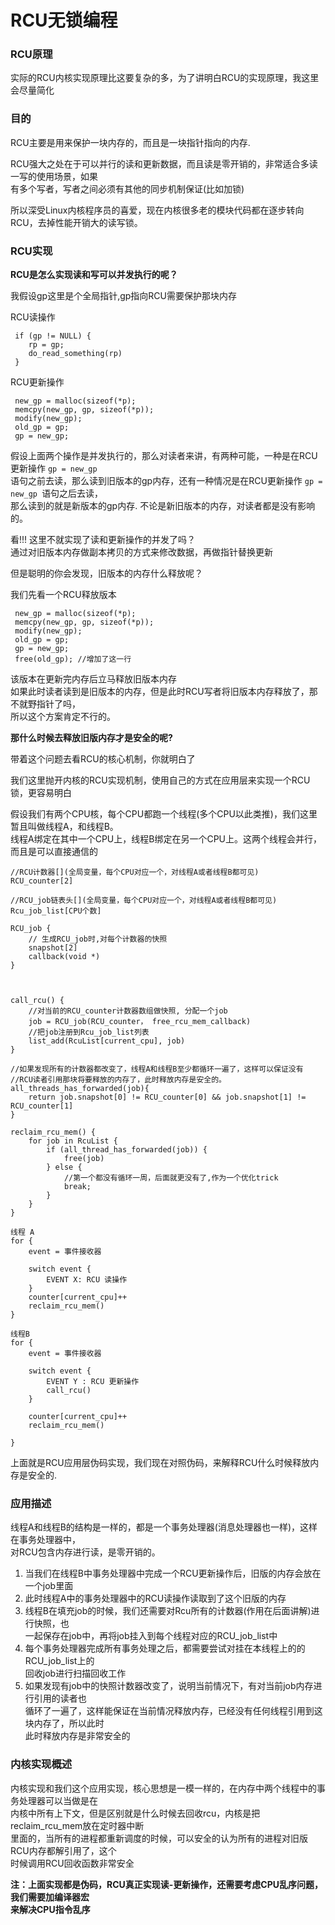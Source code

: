 # RCU无锁编程


### RCU原理

实际的RCU内核实现原理比这要复杂的多，为了讲明白RCU的实现原理，我这里会尽量简化   
### 目的
RCU主要是用来保护一块内存的，而且是一块指针指向的内存.

RCU强大之处在于可以并行的读和更新数据，而且读是零开销的，非常适合多读一写的使用场景，如果  
有多个写者，写者之间必须有其他的同步机制保证(比如加锁)

所以深受Linux内核程序员的喜爱，现在内核很多老的模块代码都在逐步转向RCU，去掉性能开销大的读写锁。  

### RCU实现

**RCU是怎么实现读和写可以并发执行的呢？**

我假设gp这里是个全局指针,gp指向RCU需要保护那块内存

RCU读操作

```
 if (gp != NULL) { 
 	rp = gp;
 	do_read_something(rp)
 }
```
RCU更新操作

```
 new_gp = malloc(sizeof(*p);
 memcpy(new_gp, gp, sizeof(*p));
 modify(new_gp);
 old_gp = gp;
 gp = new_gp;

```

假设上面两个操作是并发执行的，那么对读者来讲，有两种可能，一种是在RCU更新操作 `gp = new_gp `  
语句之前去读，那么读到旧版本的gp内存，还有一种情况是在RCU更新操作 `gp = new_gp `语句之后去读，        
那么读到的就是新版本的gp内存. 不论是新旧版本的内存，对读者都是没有影响的。

看!!! 这里不就实现了读和更新操作的并发了吗？  
通过对旧版本内存做副本拷贝的方式来修改数据，再做指针替换更新

但是聪明的你会发现，旧版本的内存什么释放呢？

我们先看一个RCU释放版本

```
 new_gp = malloc(sizeof(*p);
 memcpy(new_gp, gp, sizeof(*p));
 modify(new_gp);
 old_gp = gp;
 gp = new_gp;
 free(old_gp); //增加了这一行

```
该版本在更新完内存后立马释放旧版本内存  
如果此时读者读到是旧版本的内存，但是此时RCU写者将旧版本内存释放了，那不就野指针了吗，  
所以这个方案肯定不行的。

**那什么时候去释放旧版内存才是安全的呢?**

带着这个问题去看RCU的核心机制，你就明白了

我们这里抛开内核的RCU实现机制，使用自己的方式在应用层来实现一个RCU锁，更容易明白

假设我们有两个CPU核，每个CPU都跑一个线程(多个CPU以此类推)，我们这里暂且叫做线程A，和线程B。   
线程A绑定在其中一个CPU上，线程B绑定在另一个CPU上。这两个线程会并行，而且是可以直接通信的   


```
//RCU计数器[](全局变量，每个CPU对应一个，对线程A或者线程B都可见)
RCU_counter[2]

//RCU_job链表头[](全局变量，每个CPU对应一个，对线程A或者线程B都可见)
Rcu_job_list[CPU个数]

RCU_job {
	// 生成RCU_job时,对每个计数器的快照
	snapshot[2]
	callback(void *)
}



call_rcu() {
	//对当前的RCU_counter计数器数组做快照, 分配一个job
	job = RCU_job(RCU_counter， free_rcu_mem_callback)
	//把job注册到Rcu_job_list列表
	list_add(RcuList[current_cpu], job)
}

//如果发现所有的计数器都改变了，线程A和线程B至少都循环一遍了，这样可以保证没有
//RCU读者引用那块将要释放的内存了，此时释放内存是安全的。
all_threads_has_forwarded(job){
	return job.snapshot[0] != RCU_counter[0] && job.snapshot[1] != RCU_counter[1]
}

reclaim_rcu_mem() {
	for job in RcuList {
		if (all_thread_has_forwarded(job)) {
			free(job)
		} else {
			//第一个都没有循环一周，后面就更没有了,作为一个优化trick
			break;
		}
	}
}

线程 A
for {
	event = 事件接收器
	
	switch event {
		EVENT X: RCU 读操作
	}
	counter[current_cpu]++
	reclaim_rcu_mem()
}

线程B
for {
	event = 事件接收器
	
	switch event {
		EVENT Y : RCU 更新操作
		call_rcu()
	}
	
	counter[current_cpu]++
	reclaim_rcu_mem()

}

```

上面就是RCU应用层伪码实现，我们现在对照伪码，来解释RCU什么时候释放内存是安全的.

### 应用描述

线程A和线程B的结构是一样的，都是一个事务处理器(消息处理器也一样)，这样在事务处理器中，  
对RCU包含内存进行读，是零开销的。

1. 当我们在线程B中事务处理器中完成一个RCU更新操作后，旧版的内存会放在一个job里面
2. 此时线程A中的事务处理器中的RCU读操作读取到了这个旧版的内存
3. 线程B在填充job的时候，我们还需要对Rcu所有的计数器(作用在后面讲解)进行快照，也   
一起保存在job中，再将job挂入到每个线程对应的RCU_job_list中
4. 每个事务处理器完成所有事务处理之后，都需要尝试对挂在本线程上的的RCU_job_list上的  
回收job进行扫描回收工作
5. 如果发现有job中的快照计数器改变了，说明当前情况下，有对当前job内存进行引用的读者也   
循环了一遍了，这样能保证在当前情况释放内存，已经没有任何线程引用到这块内存了，所以此时   
此时释放内存是非常安全的


### 内核实现概述
内核实现和我们这个应用实现，核心思想是一模一样的，在内存中两个线程中的事务处理器可以当做是在  
内核中所有上下文，但是区别就是什么时候去回收rcu，内核是把reclaim_rcu_mem放在定时器中断  
里面的，当所有的进程都重新调度的时候，可以安全的认为所有的进程对旧版RCU内存都解引用了，这个  
时候调用RCU回收函数非常安全

**注：上面实现都是伪码，RCU真正实现读-更新操作，还需要考虑CPU乱序问题，我们需要加编译器宏**   
**来解决CPU指令乱序**


